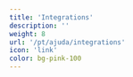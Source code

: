 ```yaml
---
title: 'Integrations'
description: ''
weight: 8
url: '/pt/ajuda/integrations'
icon: 'link'
color: bg-pink-100
---
```

